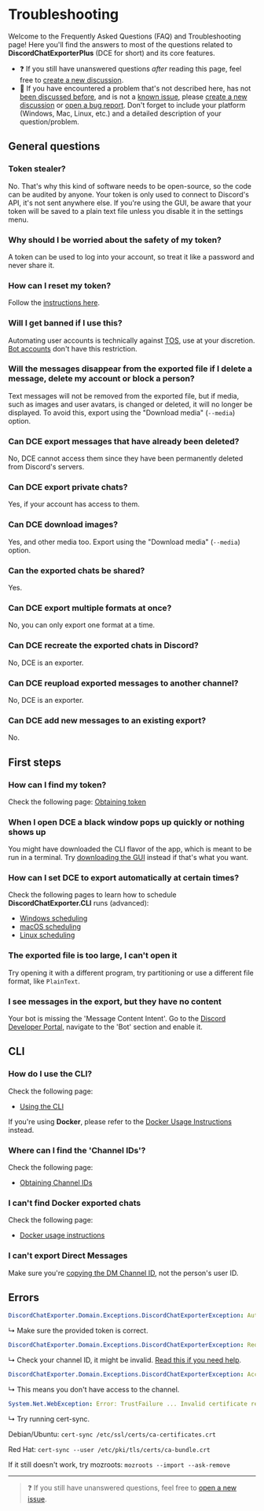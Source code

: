 # Troubleshooting

Welcome to the Frequently Asked Questions (FAQ) and Troubleshooting page!
Here you'll find the answers to most of the questions related to **DiscordChatExporterPlus** (DCE for short) and its core features.

- ❓ If you still have unanswered questions _after_ reading this page, feel free to [create a new discussion](https://github.com/nulldg/DiscordChatExporterPlus/discussions/new).
- 🐞 If you have encountered a problem that's not described here, has not [been discussed before](https://github.com/nulldg/DiscordChatExporterPlus/discussions), and is not a [known issue](https://github.com/nulldg/DiscordChatExporterPlus/issues?q=is%3Aissue), please [create a new discussion](https://github.com/nulldg/DiscordChatExporterPlus/discussions/new) or [open a bug report](https://github.com/nulldg/DiscordChatExporterPlus/issues/new). Don't forget to include your platform (Windows, Mac, Linux, etc.) and a detailed description of your question/problem.

## General questions

### Token stealer?

No. That's why this kind of software needs to be open-source, so the code can be audited by anyone.
Your token is only used to connect to Discord's API, it's not sent anywhere else.
If you're using the GUI, be aware that your token will be saved to a plain text file unless you disable it in the settings menu.

### Why should I be worried about the safety of my token?

A token can be used to log into your account, so treat it like a password and never share it.

### How can I reset my token?

Follow the [instructions here](Token-and-IDs.md).

### Will I get banned if I use this?

Automating user accounts is technically against [TOS](https://discord.com/terms), use at your discretion. [Bot accounts](https://discord.com/developers/docs/topics/oauth2#bots) don't have this restriction.

### Will the messages disappear from the exported file if I delete a message, delete my account or block a person?

Text messages will not be removed from the exported file, but if media, such as images and user avatars, is changed or deleted, it will no longer be displayed. To avoid this, export using the "Download media" (`--media`) option.

### Can DCE export messages that have already been deleted?

No, DCE cannot access them since they have been permanently deleted from Discord's servers.

### Can DCE export private chats?

Yes, if your account has access to them.

### Can DCE download images?

Yes, and other media too. Export using the "Download media" (`--media`) option.

### Can the exported chats be shared?

Yes.

### Can DCE export multiple formats at once?

No, you can only export one format at a time.

### Can DCE recreate the exported chats in Discord?

No, DCE is an exporter.

### Can DCE reupload exported messages to another channel?

No, DCE is an exporter.

### Can DCE add new messages to an existing export?

No.

## First steps

### How can I find my token?

Check the following page: [Obtaining token](Token-and-IDs.md)

### When I open DCE a black window pops up quickly or nothing shows up

You might have downloaded the CLI flavor of the app, which is meant to be run in a terminal. Try [downloading the GUI](Getting-started.md#gui-or-cli) instead if that's what you want.

### How can I set DCE to export automatically at certain times?

Check the following pages to learn how to schedule **DiscordChatExporter.CLI** runs (advanced):

- [Windows scheduling](Scheduling-Windows.md)
- [macOS scheduling](Scheduling-MacOS.md)
- [Linux scheduling](Scheduling-Linux.md)

### The exported file is too large, I can't open it

Try opening it with a different program, try partitioning or use a different file format, like `PlainText`.

### I see messages in the export, but they have no content

Your bot is missing the 'Message Content Intent'. Go to the [Discord Developer Portal](https://discord.com/developers/applications), navigate to the 'Bot' section and enable it.

## CLI

### How do I use the CLI?

Check the following page:

- [Using the CLI](Using-the-CLI.md)

If you're using **Docker**, please refer to the [Docker Usage Instructions](Docker.md) instead.

### Where can I find the 'Channel IDs'?

Check the following page:

- [Obtaining Channel IDs](Token-and-IDs.md)

### I can't find Docker exported chats

Check the following page:

- [Docker usage instructions](Docker.md)

### I can't export Direct Messages

Make sure you're [copying the DM Channel ID](Token-and-IDs.md#how-to-get-a-direct-message-channel-id), not the person's user ID.

## Errors

```yml
DiscordChatExporter.Domain.Exceptions.DiscordChatExporterException: Authentication token is invalid.
```

↳ Make sure the provided token is correct.

```yml
DiscordChatExporter.Domain.Exceptions.DiscordChatExporterException: Requested resource does not exist.
```

↳ Check your channel ID, it might be invalid. [Read this if you need help](Token-and-IDs.md).

```yml
DiscordChatExporter.Domain.Exceptions.DiscordChatExporterException: Access is forbidden.
```

↳ This means you don't have access to the channel.

```yml
System.Net.WebException: Error: TrustFailure ... Invalid certificate received from server.
```

↳ Try running cert-sync.

Debian/Ubuntu: `cert-sync /etc/ssl/certs/ca-certificates.crt`

Red Hat: `cert-sync --user /etc/pki/tls/certs/ca-bundle.crt`

If it still doesn't work, try mozroots: `mozroots --import --ask-remove`

---

> ❓ If you still have unanswered questions, feel free to [open a new issue](https://github.com/nulldg/DiscordChatExporterPlus/issues/new).
